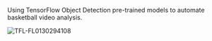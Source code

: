 Using TensorFlow Object Detection pre-trained models to automate basketball video analysis. 

![TFL-FL0130294108](https://github.com/jawarren33/computer_vision/assets/73670838/eccfa6f4-a528-4d20-85bb-0d64d5d16926)
